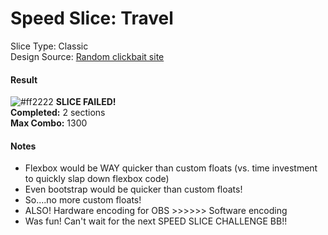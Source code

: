# Speed Slice: Travel
Slice Type: Classic  
Design Source: [Random clickbait site](http://www.bestpsdfreebies.com/freebie/travel-free-psd-template/)  

#### Result
![#ff2222](https://placehold.it/15/f03c15/000000?text=+) **SLICE FAILED!**  
**Completed:** 2 sections  
**Max Combo:** 1300  

#### Notes
- Flexbox would be WAY quicker than custom floats (vs. time investment to quickly slap down flexbox code)
- Even bootstrap would be quicker than custom floats!
- So....no more custom floats!
- ALSO! Hardware encoding for OBS >>>>>> Software encoding
- Was fun! Can't wait for the next SPEED SLICE CHALLENGE BB!!
